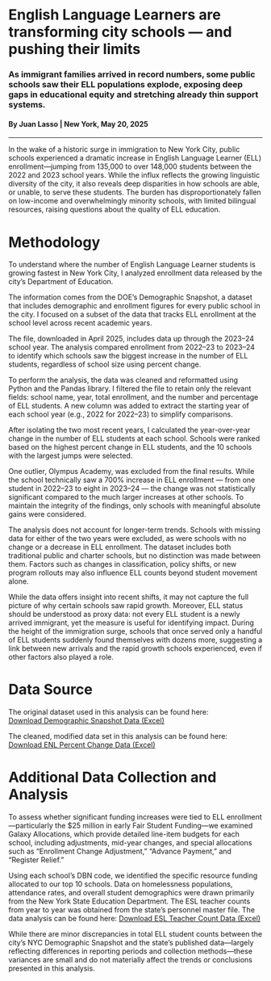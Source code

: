 # English Language Learners are transforming city schools — and pushing their limits
### As immigrant families arrived in record numbers, some public schools saw their ELL populations explode, exposing deep gaps in educational equity and stretching already thin support systems.
#### By Juan Lasso | New York, May 20, 2025
---
In the wake of a historic surge in immigration to New York City, public schools experienced a dramatic increase in English Language Learner (ELL) enrollment—jumping from 135,000 to over 148,000 students between the 2022 and 2023 school years. While the influx reflects the growing linguistic diversity of the city, it also reveals deep disparities in how schools are able, or unable, to serve these students. The burden has disproportionately fallen on low-income and overwhelmingly minority schools, with limited bilingual resources, raising questions about the quality of ELL education. 

# Methodology 
To understand where the number of English Language Learner students is growing fastest in New York City, I analyzed enrollment data released by the city’s Department of Education.

The information comes from the DOE’s Demographic Snapshot, a dataset that includes demographic and enrollment figures for every public school in the city. I focused on a subset of the data that tracks ELL enrollment at the school level across recent academic years.

The file, downloaded in April 2025, includes data up through the 2023–24 school year. The analysis compared enrollment from 2022–23 to 2023–24 to identify which schools saw the biggest increase in the number of ELL students, regardless of school size using percent change.

To perform the analysis, the data was cleaned and reformatted using Python and the Pandas library. I filtered the file to retain only the relevant fields: school name, year, total enrollment, and the number and percentage of ELL students. A new column was added to extract the starting year of each school year (e.g., 2022 for 2022–23) to simplify comparisons.

After isolating the two most recent years, I calculated the year-over-year change in the number of ELL students at each school. Schools were ranked based on the highest percent change in ELL students, and the 10 schools with the largest jumps were selected.

One outlier, Olympus Academy, was excluded from the final results. While the school technically saw a 700% increase in ELL enrollment — from one student in 2022–23 to eight in 2023–24 — the change was not statistically significant compared to the much larger increases at other schools. To maintain the integrity of the findings, only schools with meaningful absolute gains were considered.

The analysis does not account for longer-term trends. Schools with missing data for either of the two years were excluded, as were schools with no change or a decrease in ELL enrollment. The dataset includes both traditional public and charter schools, but no distinction was made between them. Factors such as changes in classification, policy shifts, or new program rollouts may also influence ELL counts beyond student movement alone. 

While the data offers insight into recent shifts, it may not capture the full picture of why certain schools saw rapid growth. Moreover, ELL status should be understood as proxy data: not every ELL student is a newly arrived immigrant, yet the measure is useful for identifying impact. During the height of the immigration surge, schools that once served only a handful of ELL students suddenly found themselves with dozens more, suggesting a link between new arrivals and the rapid growth schools experienced, even if other factors also played a role.

# Data Source

The original dataset used in this analysis can be found here:  
[Download Demographic Snapshot Data (Excel)](https://raw.githubusercontent.com/Juan-Lasso/ELL_Surge_Data_Analysis/main/ELL_Final_Story/ELL_data_folder/raw-data/Demographic_Snapshot_ENL.xlsx)

The cleaned, modified data set in this analysis can be found here:
[Download ENL Percent Change Data (Excel)](https://raw.githubusercontent.com/Juan-Lasso/ELL_Surge_Data_Analysis/main/ELL_Final_Story/ELL_data_folder/ENL_percent_change.xlsx)

# Additional Data Collection and Analysis
To assess whether significant funding increases were tied to ELL enrollment—particularly the $25 million in early Fair Student Funding—we examined Galaxy Allocations, which provide detailed line-item budgets for each school, including adjustments, mid-year changes, and special allocations such as “Enrollment Change Adjustment,” “Advance Payment,” and “Register Relief.”

Using each school’s DBN code, we identified the specific resource funding allocated to our top 10 schools. Data on homelessness populations, attendance rates, and overall student demographics were drawn primarily from the New York State Education Department. The ESL teacher counts from year to year was obtained from the state’s personnel master file. The data analysis can be found here: [Download ESL Teacher Count Data (Excel)](https://raw.githubusercontent.com/Juan-Lasso/ELL_Surge_Data_Analysis/main/ELL_Final_Story/ELL_data_folder/ENL_Teachers_2022-23to2023-24.xlsx)

While there are minor discrepancies in total ELL student counts between the city’s NYC Demographic Snapshot and the state’s published data—largely reflecting differences in reporting periods and collection methods—these variances are small and do not materially affect the trends or conclusions presented in this analysis.

